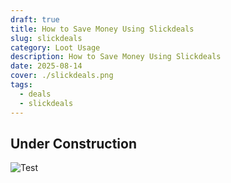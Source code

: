 ```yaml
---
draft: true
title: How to Save Money Using Slickdeals
slug: slickdeals
category: Loot Usage
description: How to Save Money Using Slickdeals
date: 2025-08-14
cover: ./slickdeals.png
tags:
  - deals
  - slickdeals
---
```


## Under Construction

![Test](https://t3.ftcdn.net/jpg/03/53/83/92/360_F_353839266_8yqhN0548cGxrl4VOxngsiJzDgrDHxjG.jpg)
